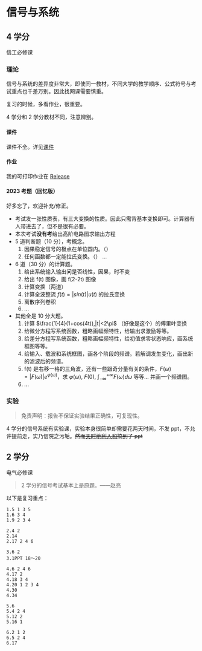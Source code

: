 # 信号与系统

## 4 学分

信工必修课

### 理论

信号与系统的差异度非常大，即使同一教材，不同大学的教学顺序、公式符号与考试重点也千差万别。因此找网课需要慎重。

复习的时候，多看作业，很重要。

4 学分和 2 学分教材不同，注意辨别。

#### 课件

课件不全。详见[课件](./resources.md)

#### 作业

我的可打印作业在 [Release](https://github.com/lxl66566/my-college-files/releases/tag/homework)

#### 2023 考题（回忆版）

好多忘了，欢迎补充/修正。

- 考试发一张性质表，有三大变换的性质。因此只需背基本变换即可。计算器有人带进去了，但不是很有必要。
- 本次考试**没有考**给出高阶电路图求输出方程
- 5 道判断题（10 分），考概念。
  1. 因果稳定信号的极点在单位圆内。（）
  2. 任何函数都一定能拉氏变换。（）
     ...
- 6 道（30 分）的计算题。
  1. 给出系统输入输出问是否线性，因果，时不变
  2. 给出 f(t) 图像，画 f(2-2t) 图像
  3. 计算变换（两道）
  4. 计算全波整流 $f(t)=|sin(t)|u(t)$ 的拉氏变换
  5. 离散序列卷积
  6. ...
- 其他全是 10 分大题。
  1. 计算 $\frac{1}{4}(1+cos(4t)),|t|<2\pi$ （好像是这个）的傅里叶变换
  2. 给微分方程写系统函数，粗略画幅频特性，给输出求激励等等。
  3. 给差分方程写系统函数，粗略画幅频特性，给初值求零状态响应，画系统框图等等。
  4. 给输入、载波和系统框图，画各个阶段的频谱。若解调发生变化，画出新的滤波后的频谱。
  5. f(t) 是右移一格的三角波，还有一些跟奇分量有关的条件，$F(\omega)=|F(\omega)|e^{\varphi(\omega)}$，求 $\varphi(\omega)$, $F(0)$, $\int_{-\infty}^{+\infty}F(\omega)d\omega$ 等等... 并画一个频谱图。
  6. ...

### 实验

> 免责声明：报告不保证实验结果正确性，可复现性。

4 学分的信号系统有实验课，实验本身很简单却需要花两天时间，不发 ppt，不允许提前走，实乃信院之污垢。~~然而[天时地利人和](https://t.me/withabsolutex/1114)搞到了 ppt~~

## 2 学分

电气必修课

> 2 学分的信号考试基本上是原题。——赵亮

以下是复习重点：

```
1.5 1 3 5
1.6 3 4
1.9 2 3 4

2.4 2
2.14
2.17 2 4 6

3.6 2
3.1PPT 18～20

4.6 2 4 6
4.17 2
4.18 3 4
4.20 1 2 3 4
4.30
4.34

5.6
5.4 2 4
5.12 2
5.16 1

6.2 1 2
6.5 2 4
6.17
```
